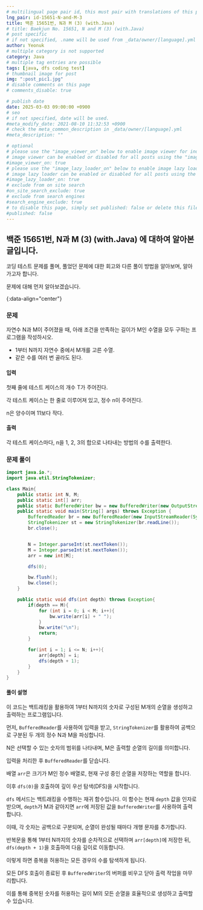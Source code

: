 ```yaml
---
# multilingual page pair id, this must pair with translations of this page. (This name must be unique)
lng_pair: id-15651-N-and-M-3
title: 백준 15651번, N과 M (3) (with.Java)
# title: Baekjun No. 15651, N and M (3) (with.Java)
# post specific
# if not specified, .name will be used from _data/owner/[language].yml
author: Yeonuk
# multiple category is not supported
category: Java
# multiple tag entries are possible
tags: [java, dfs coding test]
# thumbnail image for post
img: ":post_pic1.jpg"
# disable comments on this page
# comments_disable: true

# publish date
date: 2025-03-03 09:00:00 +0900
# seo
# if not specified, date will be used.
#meta_modify_date: 2021-08-10 11:32:53 +0900
# check the meta_common_description in _data/owner/[language].yml
#meta_description: ""

# optional
# please use the "image_viewer_on" below to enable image viewer for individual pages or posts (_posts/ or [language]/_posts folders).
# image viewer can be enabled or disabled for all posts using the "image_viewer_posts: true" setting in _data/conf/main.yml.
#image_viewer_on: true
# please use the "image_lazy_loader_on" below to enable image lazy loader for individual pages or posts (_posts/ or [language]/_posts folders).
# image lazy loader can be enabled or disabled for all posts using the "image_lazy_loader_posts: true" setting in _data/conf/main.yml.
#image_lazy_loader_on: true
# exclude from on site search
#on_site_search_exclude: true
# exclude from search engines
#search_engine_exclude: true
# to disable this page, simply set published: false or delete this file
#published: false
---
```


<!-- outline-start -->

## 백준 15651번, N과 M (3) (with.Java) 에 대하여 알아본 글입니다.

코딩 테스트 문제를 풀며, 풀었던 문제에 대한 회고와 다른 풀이 방법을 알아보며, 알아가고자 합니다.

문제에 대해 먼저 알아보겠습니다.

{:data-align="center"}

<!-- outline-end -->

### 문제

자연수 N과 M이 주어졌을 때, 아래 조건을 만족하는 길이가 M인 수열을 모두 구하는 프로그램을 작성하시오.

- 1부터 N까지 자연수 중에서 M개를 고른 수열.
- 같은 수를 여러 번 골라도 된다.

#### 입력

첫째 줄에 테스트 케이스의 개수 T가 주어진다.

각 테스트 케이스는 한 줄로 이루어져 있고, 정수 n이 주어진다.

n은 양수이며 11보다 작다.

#### 출력

각 테스트 케이스마다, n을 1, 2, 3의 합으로 나타내는 방법의 수를 출력한다.

### 문제 풀이

```java
import java.io.*;
import java.util.StringTokenizer;

class Main{
    public static int N, M;
    public static int[] arr;
    public static BufferedWriter bw = new BufferedWriter(new OutputStreamWriter(System.out));
    public static void main(String[] args) throws Exception {
        BufferedReader br = new BufferedReader(new InputStreamReader(System.in));
        StringTokenizer st = new StringTokenizer(br.readLine());
        br.close();


        N = Integer.parseInt(st.nextToken());
        M = Integer.parseInt(st.nextToken());
        arr = new int[M];

        dfs(0);

        bw.flush();
        bw.close();
    }

    public static void dfs(int depth) throws Exception{
        if(depth == M){
            for (int i = 0; i < M; i++){
                bw.write(arr[i] + " ");
            }
            bw.write("\n");
            return;
        }

        for(int i = 1; i <= N; i++){
            arr[depth] = i;
            dfs(depth + 1);
        }
    }
}
```

#### 풀이 설명

이 코드는 백트래킹을 활용하여 1부터 N까지의 숫자로 구성된 M개의 순열을 생성하고 출력하는 프로그램입니다.

먼저, `BufferedReader`를 사용하여 입력을 받고, `StringTokenizer`를 활용하여 공백으로 구분된 두 개의 정수 N과 M을 파싱합니다.

N은 선택할 수 있는 숫자의 범위를 나타내며, M은 출력할 순열의 길이를 의미합니다.

입력을 처리한 후 `BufferedReader`를 닫습니다.

배열 `arr`은 크기가 M인 정수 배열로, 현재 구성 중인 순열을 저장하는 역할을 합니다.

이후 `dfs(0)`을 호출하여 깊이 우선 탐색(DFS)을 시작합니다.

`dfs` 메서드는 백트래킹을 수행하는 재귀 함수입니다. 이 함수는 현재 `depth` 값을 인자로 받으며, `depth`가 M과 같아지면 `arr`에 저장된 값을 `BufferedWriter`를 사용하여 출력합니다.

이때, 각 숫자는 공백으로 구분되며, 순열이 완성될 때마다 개행 문자를 추가합니다.

반복문을 통해 1부터 N까지의 숫자를 순차적으로 선택하며 `arr[depth]`에 저장한 뒤, `dfs(depth + 1)`을 호출하여 다음 깊이로 이동합니다.

이렇게 하면 중복을 허용하는 모든 경우의 수를 탐색하게 됩니다.

모든 DFS 호출이 종료된 후 `BufferedWriter`의 버퍼를 비우고 닫아 출력 작업을 마무리합니다.

이를 통해 중복된 숫자를 허용하는 길이 M의 모든 순열을 효율적으로 생성하고 출력할 수 있습니다.
